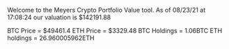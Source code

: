 Welcome to the Meyers Crypto Portfolio Value tool. 
As of 08/23/21 at 17:08:24 our valuation is $142191.88 

BTC Price = $49461.4
 ETH Price = $3329.48
BTC Holdings = 1.06BTC
 ETH holdings = 26.960005962ETH 
